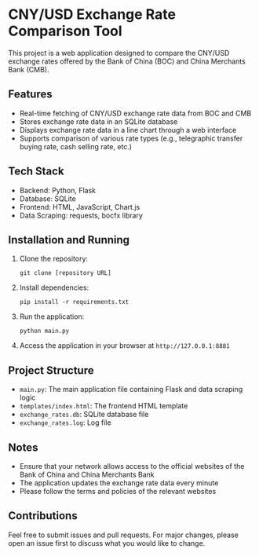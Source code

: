 # CNY/USD Exchange Rate Comparison Tool

This project is a web application designed to compare the CNY/USD exchange rates offered by the Bank of China (BOC) and China Merchants Bank (CMB).

## Features

- Real-time fetching of CNY/USD exchange rate data from BOC and CMB
- Stores exchange rate data in an SQLite database
- Displays exchange rate data in a line chart through a web interface
- Supports comparison of various rate types (e.g., telegraphic transfer buying rate, cash selling rate, etc.)

## Tech Stack

- Backend: Python, Flask
- Database: SQLite
- Frontend: HTML, JavaScript, Chart.js
- Data Scraping: requests, bocfx library

## Installation and Running

1. Clone the repository:
   ```
   git clone [repository URL]
   ```

2. Install dependencies:
   ```
   pip install -r requirements.txt
   ```

3. Run the application:
   ```
   python main.py
   ```

4. Access the application in your browser at `http://127.0.0.1:8881`

## Project Structure

- `main.py`: The main application file containing Flask and data scraping logic
- `templates/index.html`: The frontend HTML template
- `exchange_rates.db`: SQLite database file
- `exchange_rates.log`: Log file

## Notes

- Ensure that your network allows access to the official websites of the Bank of China and China Merchants Bank
- The application updates the exchange rate data every minute
- Please follow the terms and policies of the relevant websites

## Contributions

Feel free to submit issues and pull requests. For major changes, please open an issue first to discuss what you would like to change.
